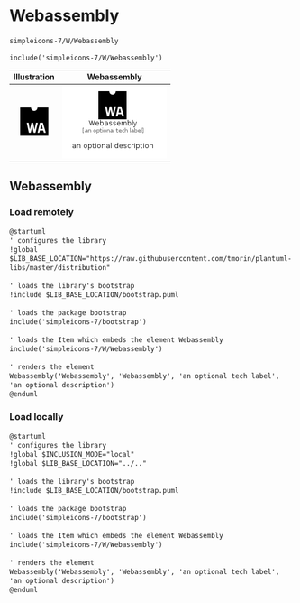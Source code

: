 # Webassembly


```text
simpleicons-7/W/Webassembly
```

```text
include('simpleicons-7/W/Webassembly')
```



| Illustration | Webassembly |
| :---: | :---: |
| ![illustration for Illustration](../../simpleicons-7/W/Webassembly.png) | ![illustration for Webassembly](../../simpleicons-7/W/Webassembly.Local.png) |




## Webassembly

### Load remotely
```plantuml
@startuml
' configures the library
!global $LIB_BASE_LOCATION="https://raw.githubusercontent.com/tmorin/plantuml-libs/master/distribution"

' loads the library's bootstrap
!include $LIB_BASE_LOCATION/bootstrap.puml

' loads the package bootstrap
include('simpleicons-7/bootstrap')

' loads the Item which embeds the element Webassembly
include('simpleicons-7/W/Webassembly')

' renders the element
Webassembly('Webassembly', 'Webassembly', 'an optional tech label', 'an optional description')
@enduml
```

### Load locally
```plantuml
@startuml
' configures the library
!global $INCLUSION_MODE="local"
!global $LIB_BASE_LOCATION="../.."

' loads the library's bootstrap
!include $LIB_BASE_LOCATION/bootstrap.puml

' loads the package bootstrap
include('simpleicons-7/bootstrap')

' loads the Item which embeds the element Webassembly
include('simpleicons-7/W/Webassembly')

' renders the element
Webassembly('Webassembly', 'Webassembly', 'an optional tech label', 'an optional description')
@enduml
```

